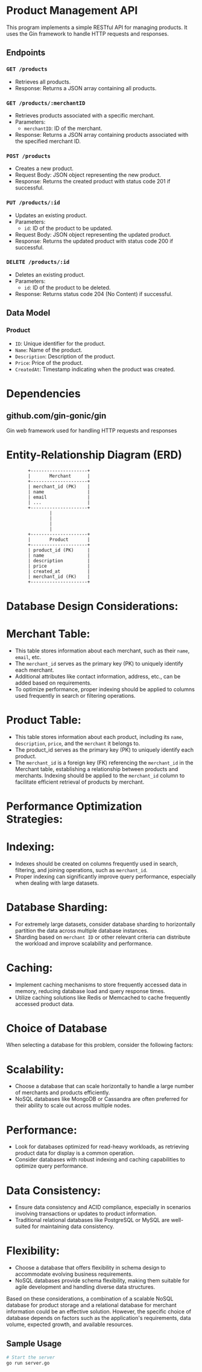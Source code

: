 

# Product Management API

This program implements a simple RESTful API for managing products. It uses the Gin framework to handle HTTP requests and responses.

## Endpoints

### `GET /products`
- Retrieves all products.
- Response: Returns a JSON array containing all products.

### `GET /products/:merchantID`
- Retrieves products associated with a specific merchant.
- Parameters:
  - `merchantID`: ID of the merchant.
- Response: Returns a JSON array containing products associated with the specified merchant ID.

### `POST /products`
- Creates a new product.
- Request Body: JSON object representing the new product.
- Response: Returns the created product with status code 201 if successful.

### `PUT /products/:id`
- Updates an existing product.
- Parameters:
  - `id`: ID of the product to be updated.
- Request Body: JSON object representing the updated product.
- Response: Returns the updated product with status code 200 if successful.

### `DELETE /products/:id`
- Deletes an existing product.
- Parameters:
  - `id`: ID of the product to be deleted.
- Response: Returns status code 204 (No Content) if successful.

## Data Model

### Product
- `ID`: Unique identifier for the product.
- `Name`: Name of the product.
- `Description`: Description of the product.
- `Price`: Price of the product.
- `CreatedAt`: Timestamp indicating when the product was created.



#  Dependencies

## github.com/gin-gonic/gin
Gin web framework used for handling HTTP requests and responses




#     Entity-Relationship Diagram (ERD)


            +---------------------+
            |       Merchant      |
            +---------------------+
            | merchant_id (PK)    |
            | name                |
            | email               |
            | ...                 |
            +---------------------+
                    |
                    |
                    |
                    |
            +---------------------+
            |       Product       |
            +---------------------+
            | product_id (PK)     |
            | name                |
            | description         |
            | price               |
            | created_at          |
            | merchant_id (FK)    |
            +---------------------+


#     Database Design Considerations:


# Merchant Table:
- This table stores information about each merchant, such as their `name`, `email`, etc.
- The `merchant_id` serves as the primary key (PK) to uniquely identify each merchant.
- Additional attributes like contact information, address, etc., can be added based on requirements.
- To optimize performance, proper indexing should be applied to columns used frequently in search or filtering operations.

# Product Table:

- This table stores information about each product, including its `name`, `description`, `price`, and the `merchant` it belongs to.
- The product_id serves as the primary key (PK) to uniquely identify each product.
- The `merchant_id` is a foreign key (FK) referencing the `merchant_id` in the Merchant table, establishing a relationship between products and merchants.
Indexing should be applied to the `merchant_id` column to facilitate efficient retrieval of products by merchant.
 
#  Performance Optimization Strategies:


# Indexing:
- Indexes should be created on columns frequently used in search, filtering, and joining operations, such as `merchant_id`.
- Proper indexing can significantly improve query performance, especially when dealing with large datasets.

# Database Sharding:

- For extremely large datasets, consider database sharding to horizontally partition the data across multiple database instances.
- Sharding based on `merchant ID` or other relevant criteria can distribute the workload and improve scalability and performance.

# Caching:

- Implement caching mechanisms to store frequently accessed data in memory, reducing database load and query response times.
- Utilize caching solutions like Redis or Memcached to cache frequently accessed product data.

#        Choice of Database

When selecting a database for this problem, consider the following factors:

# Scalability:

- Choose a database that can scale horizontally to handle a large number of merchants and products efficiently.
- NoSQL databases like MongoDB or Cassandra are often preferred for their ability to scale out across multiple nodes.


# Performance:

- Look for databases optimized for read-heavy workloads, as retrieving product data for display is a common operation.
- Consider databases with robust indexing and caching capabilities to optimize query performance.

# Data Consistency:

- Ensure data consistency and ACID compliance, especially in scenarios involving transactions or updates to product information.
- Traditional relational databases like PostgreSQL or MySQL are well-suited for maintaining data consistency.

# Flexibility:

- Choose a database that offers flexibility in schema design to accommodate evolving business requirements.
- NoSQL databases provide schema flexibility, making them suitable for agile development and handling diverse data structures.

Based on these considerations, a combination of a scalable NoSQL database for product storage and a relational database for merchant information could be an effective solution. However, the specific choice of database depends on factors such as the application's requirements, data volume, expected growth, and available resources.


## Sample Usage



```bash
# Start the server
go run server.go